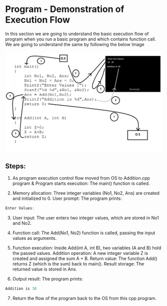 # Program - Demonstration of Execution Flow
In this section we are going to understand the basic execution flow of program when you run a basic program and which contains function call. We are going to understand the same by following the below Image<br>


<img src="DemonstrationOfExecution.png" alt="Centered Image" width="600">
<br>

## Steps:

1. As program execution control flow moved from OS to Addition.cpp program & Program starts execution: The main() function is called.

2. Memory allocation: Three integer variables (No1, No2, Ans) are created and initialized to 0.
User prompt: The program prints:
```cpp
Enter Values: 
```

3. User input: The user enters two integer values, which are stored in No1 and No2.

4. Function call: The Add(No1, No2) function is called, passing the input values as arguments.

5. Function execution: Inside Add(int A, int B), two variables (A and B) hold the passed values.
Addition operation: A new integer variable Z is created and assigned the sum A + B.
Return value: The function Add() returns Z (which is the sum) back to main().
Result storage: The returned value is stored in Ans.

6. Output result: The program prints:
```cpp
Addition is 30
```

7. Return the flow of the program back to the OS from this cpp program.

